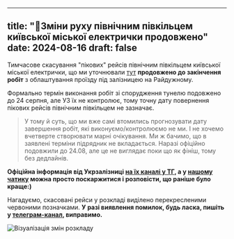 
---
title: "🚆Зміни руху північним півкільцем київської міської електрички продовжено"
date: 2024-08-16
draft: false
---

Тимчасове скасування "пікових" рейсів північним півкільцем київської міської електрички, що ми уточнювали [тут](/news/posts/уточнення-розкладу-рейси-північним-півкільцем-повертаються/) 
**продовжено до закінчення робіт** з облаштування проїзду під залізницею на Райдужному.

Формально термін виконання робіт зі спорудження тунелю подовжено до 24 серпня, але УЗ їх не контролює,
тому точну дату повернення пікових рейсів північним півкільцем не зазначає.

> У тому й суть, що ми вже самі втомились прогнозувати дату завершення робіт, 
> які виконуємо/контролюємо не ми. І не хочемо вчетверте створювати марні очікування. 
> Ми ж бачимо, що в заявлені терміни підрядник не вкладається. 
> Наразі офіційно подовжили до 24.08, але це не виглядає поки що як фініш, тому без дедлайнів.

**Офіційна інформація від Укрзалізниці [на їх каналі у ТГ](https://t.me/kyiv_city_express/604), а у [нашому чатику](https://t.me/urbanrail/42) можна просто 
поскаржитися і розповісти, що раніше було краще:)**

Нагадуємо, скасовані рейси у розкладі виділено перекресленими червоними позначками. **У разі виявлення помилок, будь ласка, 
пишіть у [телеграм-канал](https://t.me/urbanrail), виправимо.**

![](/news/images/16/main.jpg "Візуалізація змін розкладу")